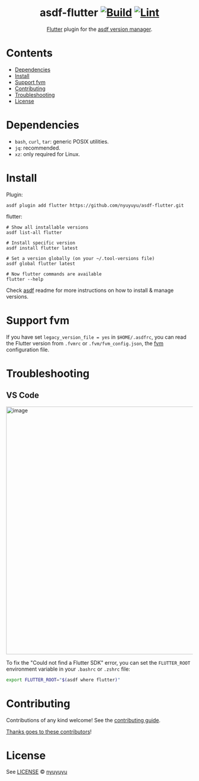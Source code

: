<div align="center">

# asdf-flutter [![Build](https://github.com/nyuyuyu/asdf-flutter/actions/workflows/build.yml/badge.svg)](https://github.com/nyuyuyu/asdf-flutter/actions/workflows/build.yml) [![Lint](https://github.com/nyuyuyu/asdf-flutter/actions/workflows/lint.yml/badge.svg)](https://github.com/nyuyuyu/asdf-flutter/actions/workflows/lint.yml)

[Flutter](https://flutter.dev/) plugin for the [asdf version manager](https://asdf-vm.com).

</div>

# Contents

- [Dependencies](#dependencies)
- [Install](#install)
- [Support fvm](#support-fvm)
- [Contributing](#contributing)
- [Troubleshooting](#troubleshooting)
- [License](#license)

# Dependencies

- `bash`, `curl`, `tar`: generic POSIX utilities.
- `jq`: recommended.
- `xz`: only required for Linux.

# Install

Plugin:

```shell
asdf plugin add flutter https://github.com/nyuyuyu/asdf-flutter.git
```

flutter:

```shell
# Show all installable versions
asdf list-all flutter

# Install specific version
asdf install flutter latest

# Set a version globally (on your ~/.tool-versions file)
asdf global flutter latest

# Now flutter commands are available
flutter --help
```

Check [asdf](https://github.com/asdf-vm/asdf) readme for more instructions on how to
install & manage versions.

# Support fvm

If you have set `legacy_version_file = yes` in `$HOME/.asdfrc`, you can read the Flutter version from `.fvmrc` or `.fvm/fvm_config.json`, the [fvm](https://fvm.app/) configuration file.

# Troubleshooting

## VS Code

<img width="668" alt="image" src="https://user-images.githubusercontent.com/877327/158042623-290554da-0b9d-4fe0-b91b-c85b9c48e2d1.png">

To fix the "Could not find a Flutter SDK" error, you can set the `FLUTTER_ROOT` environment variable in your `.bashrc` or `.zshrc` file:

```bash
export FLUTTER_ROOT="$(asdf where flutter)"
```

# Contributing

Contributions of any kind welcome! See the [contributing guide](contributing.md).

[Thanks goes to these contributors](https://github.com/nyuyuyu/asdf-flutter/graphs/contributors)!

# License

See [LICENSE](LICENSE) © [nyuyuyu](https://github.com/nyuyuyu/)
